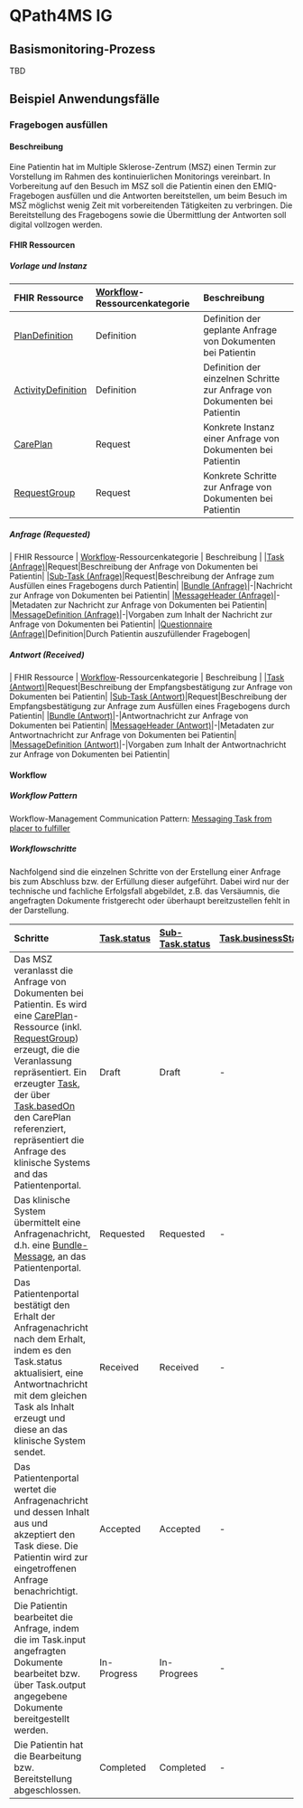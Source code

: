# QPath4MS IG

## Basismonitoring-Prozess

TBD

## Beispiel Anwendungsfälle

### Fragebogen ausfüllen

#### Beschreibung

Eine Patientin hat im Multiple Sklerose-Zentrum (MSZ) einen Termin zur Vorstellung im Rahmen des kontinuierlichen Monitorings vereinbart.
In Vorbereitung auf den Besuch im MSZ soll die Patientin einen den EMIQ-Fragebogen ausfüllen und die Antworten bereitstellen, um beim
Besuch im MSZ möglichst wenig Zeit mit vorbereitenden Tätigkeiten zu verbringen. Die Bereitstellung des Fragebogens sowie die Übermittlung
der Antworten soll digital vollzogen werden.

#### FHIR Ressourcen

##### Vorlage und Instanz

| FHIR Ressource | [Workflow](https://www.hl7.org/fhir/workflow.html)-Ressourcenkategorie | Beschreibung |
|:-|:-|:-|
|[PlanDefinition](PlanDefinition-Q4MSDokumenteAnfragenPatient.html)|Definition|Definition der geplante Anfrage von Dokumenten bei Patientin|
|[ActivityDefinition](ActivityDefinition-Q4MSDokumenteAnfragenAD.html)|Definition|Definition der einzelnen Schritte zur Anfrage von Dokumenten bei Patientin|
|[CarePlan](CarePlan-DokumenteAnfragenPatientExampleCP.html)|Request|Konkrete Instanz einer Anfrage von Dokumenten bei Patientin|
|[RequestGroup](RequestGroup-DokumenteAnfragenPatientExampleRG.html)|Request|Konkrete Schritte zur Anfrage von Dokumenten bei Patientin|

##### Anfrage (Requested)

| FHIR Ressource | [Workflow](https://www.hl7.org/fhir/workflow.html)-Ressourcenkategorie | Beschreibung |
|[Task (Anfrage)](Task-DokumenteAnfragenPatientExampleTK.html)|Request|Beschreibung der Anfrage von Dokumenten bei Patientin|
|[Sub-Task (Anfrage)](Task-EMIQFragebogenAusfuellenExampleTK.html)|Request|Beschreibung der Anfrage zum Ausfüllen eines Fragebogens durch Patientin|
|[Bundle (Anfrage)](Bundle-DokumenteAnfragenPatientExampleBM.html)|-|Nachricht zur Anfrage von Dokumenten bei Patientin|
|[MessageHeader (Anfrage)](MessageHeader-DokumenteAnfragenPatientExampleMH.html)|-|Metadaten zur Nachricht zur Anfrage von Dokumenten bei Patientin|
|[MessageDefinition (Anfrage)](MessageDefinition-Q4MSDokumenteAnfragenMD.html)|-|Vorgaben zum Inhalt der Nachricht zur Anfrage von Dokumenten bei Patientin|
|[Questionnaire (Anfrage)](Questionnaire-ExerciseMentalIllnessQuestionnaire.html)|Definition|Durch Patientin auszufüllender Fragebogen|

##### Antwort (Received)

| FHIR Ressource | [Workflow](https://www.hl7.org/fhir/workflow.html)-Ressourcenkategorie | Beschreibung |
|[Task (Antwort)](Task-DokumenteAnfragenPatientAntwortExampleTK.html)|Request|Beschreibung der Empfangsbestätigung zur Anfrage von Dokumenten bei Patientin|
|[Sub-Task (Antwort)](Task-EMIQFragebogenAusfuellenAntwortExampleTK.html)|Request|Beschreibung der Empfangsbestätigung zur Anfrage zum Ausfüllen eines Fragebogens durch Patientin|
|[Bundle (Antwort)](Bundle-DokumenteAnfragenPatientAntwortExampleBM.html)|-|Antwortnachricht zur Anfrage von Dokumenten bei Patientin|
|[MessageHeader (Antwort)](MessageHeader-DokumenteAnfragenPatientAntwortExampleMH.html)|-|Metadaten zur Antwortnachricht zur Anfrage von Dokumenten bei Patientin|
|[MessageDefinition (Antwort)](MessageDefinition-Q4MSDokumenteAnfragenAntwortMD.html)|-|Vorgaben zum Inhalt der Antwortnachricht zur Anfrage von Dokumenten bei Patientin|

#### Workflow

##### Workflow Pattern

Workflow-Management Communication Pattern: [Messaging Task from placer to fulfiller](https://www.hl7.org/fhir/workflow-management.html#optionj)

##### Workflowschritte

Nachfolgend sind die einzelnen Schritte von der Erstellung einer Anfrage bis zum Abschluss bzw. der Erfüllung dieser aufgeführt.
Dabei wird nur der technische und fachliche Erfolgsfall abgebildet, z.B. das Versäumnis, die angefragten Dokumente fristgerecht
oder überhaupt bereitzustellen fehlt in der Darstellung.

|Schritte|[Task.status](https://www.hl7.org/fhir/task-definitions.html#Task.status)|[Sub-Task.status](https://www.hl7.org/fhir/task-definitions.html#Task.status)|[Task.businessStatus](https://www.hl7.org/fhir/task-definitions.html#Task.businessStatus)|
|:-|:-|:-|:-|
|Das MSZ veranlasst die Anfrage von Dokumenten bei Patientin. Es wird eine [CarePlan](https://www.hl7.org/fhir/careplan.html)-Ressource (inkl. [RequestGroup](https://www.hl7.org/fhir/requestgroup.html)) erzeugt, die die Veranlassung repräsentiert. Ein erzeugter [Task](https://www.hl7.org/fhir/task.html), der über [Task.basedOn](https://www.hl7.org/fhir/task-definitions.html#Task.basedOn) den CarePlan referenziert, repräsentiert die Anfrage des klinische Systems and das Patientenportal.|Draft|Draft|-|
|Das klinische System übermittelt eine Anfragenachricht, d.h. eine [Bundle-Message](https://www.hl7.org/fhir/bundle.html), an das Patientenportal.|Requested|Requested|-|
|Das Patientenportal bestätigt den Erhalt der Anfragenachricht nach dem Erhalt, indem es den Task.status aktualisiert, eine Antwortnachricht mit dem gleichen Task als Inhalt erzeugt und diese an das klinische System sendet.|Received|Received|-|
|Das Patientenportal wertet die Anfragenachricht und dessen Inhalt aus und akzeptiert den Task diese. Die Patientin wird zur eingetroffenen Anfrage benachrichtigt.|Accepted|Accepted|-|
|Die Patientin bearbeitet die Anfrage, indem die im Task.input angefragten Dokumente bearbeitet bzw. über Task.output angegebene Dokumente bereitgestellt werden.|In-Progress|In-Progrees|-|
|Die Patientin hat die Bearbeitung bzw. Bereitstellung abgeschlossen.|Completed|Completed|-|